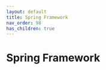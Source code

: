 ```yaml
---
layout: default
title: Spring Framework
nav_order: 98
has_children: true
---
```


# Spring Framework